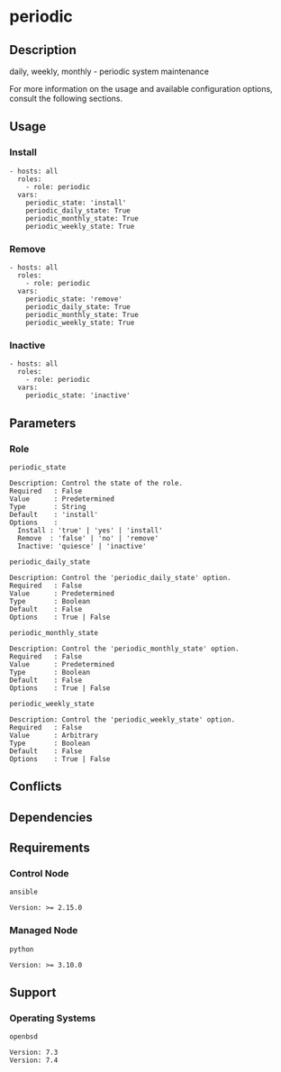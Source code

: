 # periodic

## Description

daily, weekly, monthly - periodic system maintenance

For more information on the usage and available configuration options,
consult the following sections.

## Usage

### Install

```
- hosts: all
  roles:
    - role: periodic
  vars:
    periodic_state: 'install'
    periodic_daily_state: True
    periodic_monthly_state: True
    periodic_weekly_state: True
```

### Remove

```
- hosts: all
  roles:
    - role: periodic
  vars:
    periodic_state: 'remove'
    periodic_daily_state: True
    periodic_monthly_state: True
    periodic_weekly_state: True
```

### Inactive

```
- hosts: all
  roles:
    - role: periodic
  vars:
    periodic_state: 'inactive'
```

## Parameters

### Role

`periodic_state`

    Description: Control the state of the role.
    Required   : False
    Value      : Predetermined
    Type       : String
    Default    : 'install'
    Options    :
      Install : 'true' | 'yes' | 'install'
      Remove  : 'false' | 'no' | 'remove'
      Inactive: 'quiesce' | 'inactive'

`periodic_daily_state`

    Description: Control the 'periodic_daily_state' option.
    Required   : False
    Value      : Predetermined
    Type       : Boolean
    Default    : False
    Options    : True | False

`periodic_monthly_state`

    Description: Control the 'periodic_monthly_state' option.
    Required   : False
    Value      : Predetermined
    Type       : Boolean
    Default    : False
    Options    : True | False

`periodic_weekly_state`

    Description: Control the 'periodic_weekly_state' option.
    Required   : False
    Value      : Arbitrary
    Type       : Boolean
    Default    : False
    Options    : True | False

## Conflicts

## Dependencies

## Requirements

### Control Node

`ansible`

    Version: >= 2.15.0

### Managed Node

`python`

    Version: >= 3.10.0

## Support

### Operating Systems

`openbsd`

    Version: 7.3
    Version: 7.4
